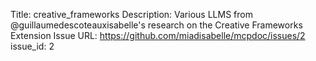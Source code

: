 Title: creative_frameworks
Description: Various LLMS from @guillaumedescoteauxisabelle's research on the Creative Frameworks Extension
Issue URL: https://github.com/miadisabelle/mcpdoc/issues/2
issue_id: 2
